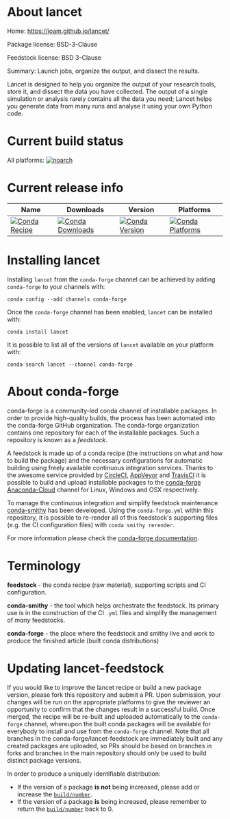 About lancet
============

Home: https://ioam.github.io/lancet/

Package license: BSD-3-Clause

Feedstock license: BSD 3-Clause

Summary: Launch jobs, organize the output, and dissect the results.

Lancet is designed to help you organize the output of your research
tools, store it, and dissect the data you have collected. The output
of a single simulation or analysis rarely contains all the data you
need; Lancet helps you generate data from many runs and analyse it
using your own Python code.


Current build status
====================

All platforms:
[![noarch](https://img.shields.io/circleci/project/github/conda-forge/lancet-feedstock/master.svg?label=noarch)](https://circleci.com/gh/conda-forge/lancet-feedstock)

Current release info
====================

| Name | Downloads | Version | Platforms |
| --- | --- | --- | --- |
| [![Conda Recipe](https://img.shields.io/badge/recipe-lancet-green.svg)](https://anaconda.org/conda-forge/lancet) | [![Conda Downloads](https://img.shields.io/conda/dn/conda-forge/lancet.svg)](https://anaconda.org/conda-forge/lancet) | [![Conda Version](https://img.shields.io/conda/vn/conda-forge/lancet.svg)](https://anaconda.org/conda-forge/lancet) | [![Conda Platforms](https://img.shields.io/conda/pn/conda-forge/lancet.svg)](https://anaconda.org/conda-forge/lancet) |

Installing lancet
=================

Installing `lancet` from the `conda-forge` channel can be achieved by adding `conda-forge` to your channels with:

```
conda config --add channels conda-forge
```

Once the `conda-forge` channel has been enabled, `lancet` can be installed with:

```
conda install lancet
```

It is possible to list all of the versions of `lancet` available on your platform with:

```
conda search lancet --channel conda-forge
```


About conda-forge
=================

conda-forge is a community-led conda channel of installable packages.
In order to provide high-quality builds, the process has been automated into the
conda-forge GitHub organization. The conda-forge organization contains one repository
for each of the installable packages. Such a repository is known as a *feedstock*.

A feedstock is made up of a conda recipe (the instructions on what and how to build
the package) and the necessary configurations for automatic building using freely
available continuous integration services. Thanks to the awesome service provided by
[CircleCI](https://circleci.com/), [AppVeyor](http://www.appveyor.com/)
and [TravisCI](https://travis-ci.org/) it is possible to build and upload installable
packages to the [conda-forge](https://anaconda.org/conda-forge)
[Anaconda-Cloud](http://docs.anaconda.org/) channel for Linux, Windows and OSX respectively.

To manage the continuous integration and simplify feedstock maintenance
[conda-smithy](http://github.com/conda-forge/conda-smithy) has been developed.
Using the ``conda-forge.yml`` within this repository, it is possible to re-render all of
this feedstock's supporting files (e.g. the CI configuration files) with ``conda smithy rerender``.

For more information please check the [conda-forge documentation](https://conda-forge.org/docs/).

Terminology
===========

**feedstock** - the conda recipe (raw material), supporting scripts and CI configuration.

**conda-smithy** - the tool which helps orchestrate the feedstock.
                   Its primary use is in the construction of the CI ``.yml`` files
                   and simplify the management of *many* feedstocks.

**conda-forge** - the place where the feedstock and smithy live and work to
                  produce the finished article (built conda distributions)


Updating lancet-feedstock
=========================

If you would like to improve the lancet recipe or build a new
package version, please fork this repository and submit a PR. Upon submission,
your changes will be run on the appropriate platforms to give the reviewer an
opportunity to confirm that the changes result in a successful build. Once
merged, the recipe will be re-built and uploaded automatically to the
`conda-forge` channel, whereupon the built conda packages will be available for
everybody to install and use from the `conda-forge` channel.
Note that all branches in the conda-forge/lancet-feedstock are
immediately built and any created packages are uploaded, so PRs should be based
on branches in forks and branches in the main repository should only be used to
build distinct package versions.

In order to produce a uniquely identifiable distribution:
 * If the version of a package **is not** being increased, please add or increase
   the [``build/number``](http://conda.pydata.org/docs/building/meta-yaml.html#build-number-and-string).
 * If the version of a package **is** being increased, please remember to return
   the [``build/number``](http://conda.pydata.org/docs/building/meta-yaml.html#build-number-and-string)
   back to 0.